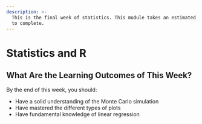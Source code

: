 ```yaml
---
description: >-
  This is the final week of statistics. This module takes an estimated 2 hours
  to complete.
---
```


# Statistics and R

## What Are the Learning Outcomes of This Week?

By the end of this week, you should:

* Have a solid understanding of the Monte Carlo simulation
* Have mastered the different types of plots
* Have fundamental knowledge of linear regression

